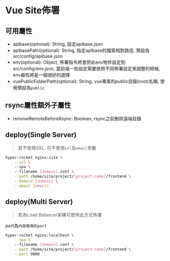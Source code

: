 # Vue Site佈署

## 可用屬性

- apibase(optional): String, 設定apibase.json
- apibasePath(optional): String, 指定apibase的檔案相對路徑, 預設為src/config/apibase.json
- env(optional): Object, 佈署指令將會把此env物件設定到src/config/env.json, 當前端一些設定需要依照不同佈署設定來調整的時候, env屬性將是一個很好的選擇
- vuePublicFolderPath(optional): String, vue專案的public目錄(root)名稱, 使用預設為`public`

## rsync屬性額外子屬性

- removeRemoteBeforeRsync: Boolean, rsync之前刪除遠端目錄

## deploy(Single Server)

> 若不使用SSL, 可不使用`ssl`及`email`參數

```bash
hyper-rocket nginx:site \
    --ssl \     
    --spa \     
    --filename [domain].conf \
    --path /home/site/project/[project-name]/frontend \
    --domain [domain] \
    --email [email]
```

## deploy(Multi Server)

> 若為Load Balancer架構可使用此方式佈署

port為`內部使用的port`

```bash
hyper-rocket nginx:localhost \
    --spa \     
    --filename [domain].conf \
    --path /home/site/project/[project-name]/frontend \
    --port 9000
```
